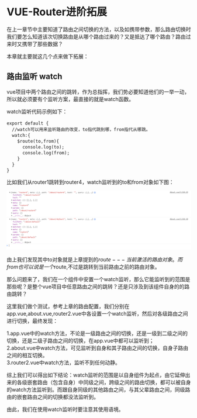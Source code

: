 # VUE-Router进阶拓展

在上一章节中主要知道了路由之间切换的方法，以及如携带参数，那么路由切换时我们要怎么知道该次切换路由是从哪个路由过来的？又是抵达了哪个路由？路由过来时又携带了那些数据？

本章就主要就这几个点来做下拓展：

## 路由监听 watch
vue项目中两个路由之间的跳转，作为总指挥，我们势必要知道他们的一举一动，所以就必须要有个监听方案，最直接的就是watch函数。

watch监听代码示例如下：
```
export default {
  //watch可以用来监听路由的改变，to指代跳到哪，from指代从哪跳。
  watch:{
    $route(to,from){
      console.log(to);
      console.log(from);
    }
  }
}
```
比如我们从router1跳转到router4，watch监听到的to和from对象如下图：

![to和from对象](/IMG/vue2_1.png)

由上我们发现其中to对象就是上章提到的$route---当前激活的路由对象。而from也可以说是一个$route,不过是跳转到当前路由之前的路由对象。

那么问题来了，我们在一个组件中安置一个watch监听，那么它能监听到的范围是那些呢？是整个vue项目中任意路由之间的跳转？还是只涉及到该组件自身的的路由跳转？

这里我们做个测试，参考上章的路由配置，我们分别在app.vue,about.vue,router2.vue中各设置一个watch监听，然后对各级路由之间进行切换，最终发现：

1.app.vue中的watch方法，不论是一级路由之间的切换，还是一级到二级之间的切换，还是二级子路由之间的切换，在app.vue中都可以监听到；  
2.about.vue中watch方法，可见监听到自身和其子路由之间的切换，自身子路由之间的相互切换。  
3.router2.vue中watch方法，监听不到任何动静。

综上我们可以得出如下结论：watch监听的范围是以自身组件为起点，由它延伸出来的各级嵌套路由（包含自身）中同级之间，跨级之间的路由切换，都可以被自身的watch方法监听到。而跟自身同级的其他路由之间，与其父辈路由之间，同级路由的嵌套路由之间的切换都没法监听到。

由此，我们在使用watch监听时要注意其使用语境。



